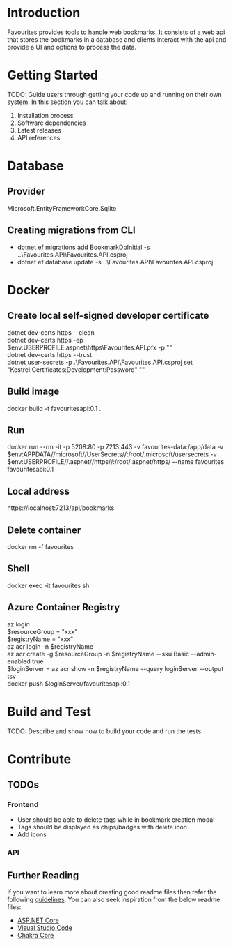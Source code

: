 # Introduction 
Favourites provides tools to handle web bookmarks. It consists of a web api that stores the bookmarks in a database and clients interact with the api and provide a UI and options to process the data. 

# Getting Started
TODO: Guide users through getting your code up and running on their own system. In this section you can talk about:
1.	Installation process
2.	Software dependencies
3.	Latest releases
4.	API references

# Database
## Provider
Microsoft.EntityFrameworkCore.Sqlite
## Creating migrations from CLI
* dotnet ef migrations add BookmarkDbInitial -s ..\Favourites.API\Favourites.API.csproj
* dotnet ef database update -s ..\Favourites.API\Favourites.API.csproj
# Docker
## Create local self-signed developer certificate
dotnet dev-certs https --clean\
dotnet dev-certs https -ep $env:USERPROFILE\.aspnet\https\Favourites.API.pfx -p "<Password>"\
dotnet dev-certs https --trust\
dotnet user-secrets -p .\Favourites.API\Favourites.API.csproj set "Kestrel:Certificates:Development:Password" "<Password>"
## Build image
docker build -t favouritesapi:0.1 .
## Run 
docker run --rm -it -p 5208:80 -p 7213:443 -v favourites-data:/app/data -v $env:APPDATA//microsoft//UserSecrets//:/root/.microsoft/usersecrets -v $env:USERPROFILE//.aspnet//https//:/root/.aspnet/https/ --name favourites favouritesapi:0.1
## Local address
https://localhost:7213/api/bookmarks
## Delete container
docker rm -f favourites
## Shell
docker exec -it favourites sh
## Azure Container Registry
az login\
$resourceGroup = "xxx"\
$registryName = "xxx"\
az acr login -n $registryName\
az acr create -g $resourceGroup -n $registryName --sku Basic --admin-enabled true\
$loginServer = az acr show -n $registryName --query loginServer --output tsv\
docker push $loginServer/favouritesapi:0.1
# Build and Test
TODO: Describe and show how to build your code and run the tests. 

# Contribute
## TODOs
### Frontend
* ~~User should be able to delete tags while in bookmark creation modal~~
* Tags should be displayed as chips/badges with delete icon
* Add icons
### API
## Further Reading
If you want to learn more about creating good readme files then refer the following [guidelines](https://docs.microsoft.com/en-us/azure/devops/repos/git/create-a-readme?view=azure-devops). You can also seek inspiration from the below readme files:
- [ASP.NET Core](https://github.com/aspnet/Home)
- [Visual Studio Code](https://github.com/Microsoft/vscode)
- [Chakra Core](https://github.com/Microsoft/ChakraCore)
